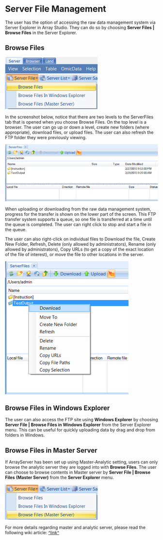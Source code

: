 # Server File Management

The user has the option of accessing the raw data management system via Server Explorer in Array Studio.
They can do so by choosing **Server Files | Browse Files** in the Server Explorer.

## Browse Files

![image195_png](images/image195.png)

In the screenshot below, notice that there are two levels to the ServerFiles tab that is opened when you choose Browse Files. On the top level is a browser. The user can go up or down a level, create new folders (where appropriate), download files, or upload files. The user can also refresh the FTP folder they were previously viewing.

![image196_png](images/image196.png)

When uploading or downloading from the raw data management system, progress for the transfer is shown on the lower part of the screen. This FTP transfer system supports a queue, so one file is transferred at a time until the queue is completed. The user can right click to stop and start a file in the queue.

The user can also right-click on individual files to Download the file, Create New Folder, Refresh, Delete (only allowed by administrators), Rename (only allowed by administrators), Copy URLs (to get a copy of the exact location of the file of interest), or move the file to other locations in the server.

![image197_png](images/image197.png)

## Browse Files in Windows Explorer

The user can also access the FTP site using **Windows Explorer** by choosing **Server File | Browse Files in Windows Explorer** from the Server Explorer menu. This can be useful for quickly uploading data by  drag and drop  from folders in Windows.

## Browse Files in Master Server

If ArrayServer has been set up using Master-Analytic setting, users can only browse the analytic server they are logged into with **Browse Files**. The user can choose to browse contents in Master server by **Server File | Browse Files** **(Master Server)** from the **Server Explorer** menu.

![image198_png](images/image198.png)

For more details regarding master and analytic server, please read the following wiki article:
[^link^](http://www.arrayserver.com/wiki/index.php?title=Master_and_Analytic_Servers )
